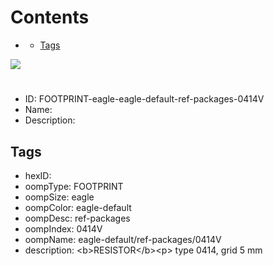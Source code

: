 



Contents
========

* [](#)
	* [Tags](#tags)
  
![][im]
# 

- ID: FOOTPRINT-eagle-eagle-default-ref-packages-0414V
- Name: 
- Description: 

## Tags

- hexID: 
- oompType: FOOTPRINT
- oompSize: eagle
- oompColor: eagle-default
- oompDesc: ref-packages
- oompIndex: 0414V
- oompName: eagle-default/ref-packages/0414V
- description: &lt;b&gt;RESISTOR&lt;/b&gt;&lt;p&gt;&#xD;
type 0414, grid 5 mm



[im]: image.png
